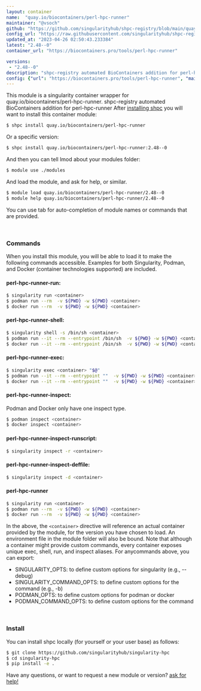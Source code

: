 ```yaml
---
layout: container
name:  "quay.io/biocontainers/perl-hpc-runner"
maintainer: "@vsoch"
github: "https://github.com/singularityhub/shpc-registry/blob/main/quay.io/biocontainers/perl-hpc-runner/container.yaml"
config_url: "https://raw.githubusercontent.com/singularityhub/shpc-registry/main/quay.io/biocontainers/perl-hpc-runner/container.yaml"
updated_at: "2023-04-26 02:50:43.233384"
latest: "2.48--0"
container_url: "https://biocontainers.pro/tools/perl-hpc-runner"

versions:
 - "2.48--0"
description: "shpc-registry automated BioContainers addition for perl-hpc-runner"
config: {"url": "https://biocontainers.pro/tools/perl-hpc-runner", "maintainer": "@vsoch", "description": "shpc-registry automated BioContainers addition for perl-hpc-runner", "latest": {"2.48--0": "sha256:4b4b2778c8c9043c645ae79e78be1a584ef7928bee22cda96ba8cc3ccbdf7f37"}, "tags": {"2.48--0": "sha256:4b4b2778c8c9043c645ae79e78be1a584ef7928bee22cda96ba8cc3ccbdf7f37"}, "docker": "quay.io/biocontainers/perl-hpc-runner"}
---
```


This module is a singularity container wrapper for quay.io/biocontainers/perl-hpc-runner.
shpc-registry automated BioContainers addition for perl-hpc-runner
After [installing shpc](#install) you will want to install this container module:


```bash
$ shpc install quay.io/biocontainers/perl-hpc-runner
```

Or a specific version:

```bash
$ shpc install quay.io/biocontainers/perl-hpc-runner:2.48--0
```

And then you can tell lmod about your modules folder:

```bash
$ module use ./modules
```

And load the module, and ask for help, or similar.

```bash
$ module load quay.io/biocontainers/perl-hpc-runner/2.48--0
$ module help quay.io/biocontainers/perl-hpc-runner/2.48--0
```

You can use tab for auto-completion of module names or commands that are provided.

<br>

### Commands

When you install this module, you will be able to load it to make the following commands accessible.
Examples for both Singularity, Podman, and Docker (container technologies supported) are included.

#### perl-hpc-runner-run:

```bash
$ singularity run <container>
$ podman run --rm  -v ${PWD} -w ${PWD} <container>
$ docker run --rm  -v ${PWD} -w ${PWD} <container>
```

#### perl-hpc-runner-shell:

```bash
$ singularity shell -s /bin/sh <container>
$ podman run --it --rm --entrypoint /bin/sh  -v ${PWD} -w ${PWD} <container>
$ docker run --it --rm --entrypoint /bin/sh  -v ${PWD} -w ${PWD} <container>
```

#### perl-hpc-runner-exec:

```bash
$ singularity exec <container> "$@"
$ podman run --it --rm --entrypoint ""  -v ${PWD} -w ${PWD} <container> "$@"
$ docker run --it --rm --entrypoint ""  -v ${PWD} -w ${PWD} <container> "$@"
```

#### perl-hpc-runner-inspect:

Podman and Docker only have one inspect type.

```bash
$ podman inspect <container>
$ docker inspect <container>
```

#### perl-hpc-runner-inspect-runscript:

```bash
$ singularity inspect -r <container>
```

#### perl-hpc-runner-inspect-deffile:

```bash
$ singularity inspect -d <container>
```



#### perl-hpc-runner

```bash
$ singularity run <container>
$ podman run --rm  -v ${PWD} -w ${PWD} <container>
$ docker run --rm  -v ${PWD} -w ${PWD} <container>
```


In the above, the `<container>` directive will reference an actual container provided
by the module, for the version you have chosen to load. An environment file in the
module folder will also be bound. Note that although a container
might provide custom commands, every container exposes unique exec, shell, run, and
inspect aliases. For anycommands above, you can export:

 - SINGULARITY_OPTS: to define custom options for singularity (e.g., --debug)
 - SINGULARITY_COMMAND_OPTS: to define custom options for the command (e.g., -b)
 - PODMAN_OPTS: to define custom options for podman or docker
 - PODMAN_COMMAND_OPTS: to define custom options for the command

<br>

### Install

You can install shpc locally (for yourself or your user base) as follows:

```bash
$ git clone https://github.com/singularityhub/singularity-hpc
$ cd singularity-hpc
$ pip install -e .
```

Have any questions, or want to request a new module or version? [ask for help!](https://github.com/singularityhub/singularity-hpc/issues)
